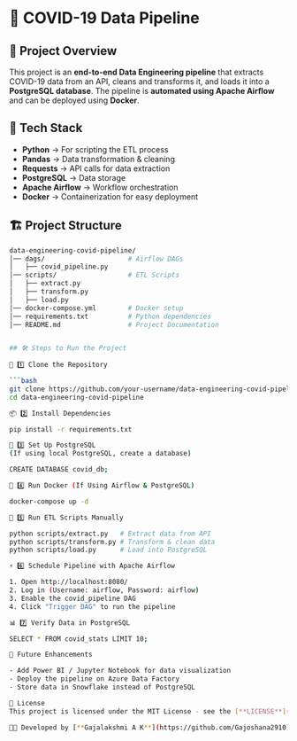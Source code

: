 # 🚀 COVID-19 Data Pipeline  

## 📖 Project Overview  
This project is an **end-to-end Data Engineering pipeline** that extracts COVID-19 data from an API, cleans and transforms it, and loads it into a **PostgreSQL database**. The pipeline is **automated using Apache Airflow** and can be deployed using **Docker**.  

## 📌 Tech Stack  
- **Python** → For scripting the ETL process  
- **Pandas** → Data transformation & cleaning  
- **Requests** → API calls for data extraction  
- **PostgreSQL** → Data storage  
- **Apache Airflow** → Workflow orchestration  
- **Docker** → Containerization for easy deployment  

## 🏗️ Project Structure  

```bash
data-engineering-covid-pipeline/
│── dags/                     # Airflow DAGs
│   ├── covid_pipeline.py
│── scripts/                  # ETL Scripts
│   ├── extract.py
│   ├── transform.py
│   ├── load.py
│── docker-compose.yml        # Docker setup
│── requirements.txt          # Python dependencies
│── README.md                 # Project Documentation


## 🛠️ Steps to Run the Project  
 
🔽 1️⃣ Clone the Repository  

```bash
git clone https://github.com/your-username/data-engineering-covid-pipeline.git
cd data-engineering-covid-pipeline

📦 2️⃣ Install Dependencies

pip install -r requirements.txt

🐘 3️⃣ Set Up PostgreSQL
(If using local PostgreSQL, create a database)

CREATE DATABASE covid_db;

🐳 4️⃣ Run Docker (If Using Airflow & PostgreSQL)

docker-compose up -d

🔄 5️⃣ Run ETL Scripts Manually

python scripts/extract.py   # Extract data from API
python scripts/transform.py # Transform & clean data
python scripts/load.py      # Load into PostgreSQL

⚡ 6️⃣ Schedule Pipeline with Apache Airflow

1. Open http://localhost:8080/
2. Log in (Username: airflow, Password: airflow)
3. Enable the covid_pipeline DAG
4. Click "Trigger DAG" to run the pipeline

📊 7️⃣ Verify Data in PostgreSQL

SELECT * FROM covid_stats LIMIT 10;

🚀 Future Enhancements

- Add Power BI / Jupyter Notebook for data visualization
- Deploy the pipeline on Azure Data Factory
- Store data in Snowflake instead of PostgreSQL

📜 License
This project is licensed under the MIT License - see the [**LICENSE**](https://github.com/Gajoshana2910/data-engineering-covid-pipeline/blob/main/license) file for details.

👨‍💻 Developed by [**Gajalakshmi A K**](https://github.com/Gajoshana2910)
